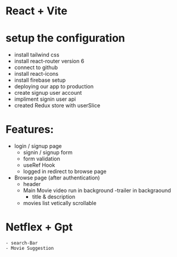 # React + Vite

# setup the configuration

- install tailwind css
- install react-router version 6
- connect to github
- install react-icons
- install firebase setup
- deploying our app to production
- create signup user account
- impliment signin user api
- created Redux store with userSlice
# Features:

- login / signup page
  - signin / signup form
  - form validation
  - useRef Hook
  - logged in redirect to browse page
- Browse page (after authentication)
  - header
  - Main Movie video run in background
    -trailer in backgraound
    - title & description
  - movies list vetically scrollable

# Netflex + Gpt

    - search-Bar
    - Movie Suggestion
